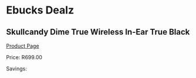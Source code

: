 
# Ebucks Dealz
## Skullcandy Dime True Wireless In-Ear True Black
[Product Page](https://www.ebucks.com/web/shop/productSelected.do?prodId=1179015134&catId=1048640943)

Price: R699.00

Savings: 


	